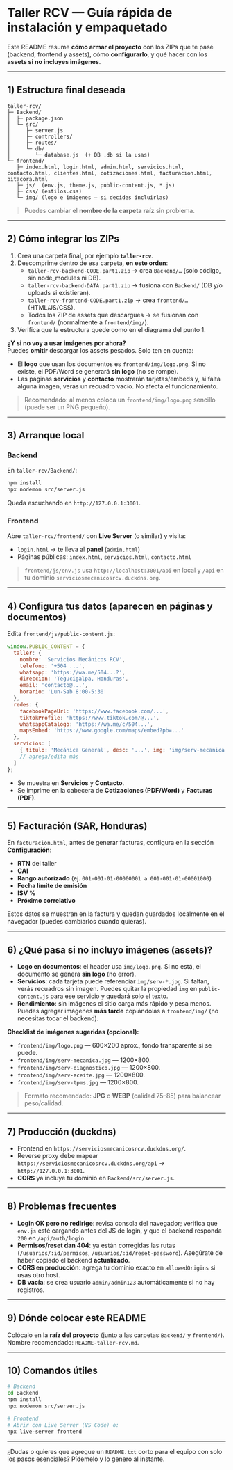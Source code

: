 # Taller RCV — Guía rápida de instalación y empaquetado

Este README resume **cómo armar el proyecto** con los ZIPs que te pasé (backend, frontend y assets), cómo **configurarlo**, y qué hacer con los **assets si no incluyes imágenes**.

---

## 1) Estructura final deseada

```
taller-rcv/
├─ Backend/
│  ├─ package.json
│  └─ src/
│     ├─ server.js
│     ├─ controllers/
│     ├─ routes/
│     └─ db/
│        └─ database.js  (+ DB .db si la usas)
└─ frontend/
   ├─ index.html, login.html, admin.html, servicios.html, contacto.html, clientes.html, cotizaciones.html, facturacion.html, bitacora.html
   ├─ js/  (env.js, theme.js, public-content.js, *.js)
   ├─ css/ (estilos.css)
   └─ img/ (logo e imágenes — si decides incluirlas)
```

> Puedes cambiar el **nombre de la carpeta raíz** sin problema.

---

## 2) Cómo integrar los ZIPs

1. Crea una carpeta final, por ejemplo **`taller-rcv`**.
2. Descomprime dentro de esa carpeta, **en este orden**:
   - `taller-rcv-backend-CODE.part1.zip` → crea `Backend/…` (solo código, sin node_modules ni DB).
   - `taller-rcv-backend-DATA.part1.zip` → fusiona con `Backend/` (DB y/o uploads si existieran).
   - `taller-rcv-frontend-CODE.part1.zip` → crea `frontend/…` (HTML/JS/CSS).
   - Todos los ZIP de assets que descargues → se fusionan con `frontend/` (normalmente a `frontend/img/`).
3. Verifica que la estructura quede como en el diagrama del punto 1.

**¿Y si no voy a usar imágenes por ahora?**  
Puedes **omitir** descargar los assets pesados. Solo ten en cuenta:
- El **logo** que usan los documentos es `frontend/img/logo.png`. Si no existe, el PDF/Word se generará **sin logo** (no se rompe).
- Las páginas **servicios** y **contacto** mostrarán tarjetas/embeds y, si falta alguna imagen, verás un recuadro vacío. No afecta el funcionamiento.

> Recomendado: al menos coloca un `frontend/img/logo.png` sencillo (puede ser un PNG pequeño).

---

## 3) Arranque local

### Backend
En `taller-rcv/Backend/`:
```bash
npm install
npx nodemon src/server.js
```
Queda escuchando en `http://127.0.0.1:3001`.

### Frontend
Abre `taller-rcv/frontend/` con **Live Server** (o similar) y visita:
- `login.html` → te lleva al **panel** (`admin.html`)
- Páginas públicas: `index.html`, `servicios.html`, `contacto.html`

> `frontend/js/env.js` usa `http://localhost:3001/api` en local y `/api` en tu dominio `serviciosmecanicosrcv.duckdns.org`.

---

## 4) Configura tus datos (aparecen en páginas y documentos)

Edita `frontend/js/public-content.js`:
```js
window.PUBLIC_CONTENT = {
  taller: {
    nombre: 'Servicios Mecánicos RCV',
    telefono: '+504 ...',
    whatsapp: 'https://wa.me/504...?',
    direccion: 'Tegucigalpa, Honduras',
    email: 'contacto@...',
    horario: 'Lun-Sab 8:00-5:30'
  },
  redes: {
    facebookPageUrl: 'https://www.facebook.com/...',
    tiktokProfile: 'https://www.tiktok.com/@...',
    whatsappCatalogo: 'https://wa.me/c/504...',
    mapsEmbed: 'https://www.google.com/maps/embed?pb=...'
  },
  servicios: [
    { titulo: 'Mecánica General', desc: '...', img: 'img/serv-mecanica.jpg' },
    // agrega/edita más
  ]
};
```
- Se muestra en **Servicios** y **Contacto**.
- Se imprime en la cabecera de **Cotizaciones (PDF/Word)** y **Facturas (PDF)**.

---

## 5) Facturación (SAR, Honduras)

En `facturacion.html`, antes de generar facturas, configura en la sección **Configuración**:
- **RTN** del taller
- **CAI**
- **Rango autorizado** (ej. `001-001-01-00000001 a 001-001-01-00001000`)
- **Fecha límite de emisión**
- **ISV %**
- **Próximo correlativo**

Estos datos se muestran en la factura y quedan guardados localmente en el navegador (puedes cambiarlos cuando quieras).

---

## 6) ¿Qué pasa si no incluyo imágenes (assets)?

- **Logo en documentos**: el header usa `img/logo.png`. Si no está, el documento se genera **sin logo** (no error).
- **Servicios**: cada tarjeta puede referenciar `img/serv-*.jpg`. Si faltan, verás recuadros sin imagen. Puedes quitar la propiedad `img` en `public-content.js` para ese servicio y quedará solo el texto.
- **Rendimiento**: sin imágenes el sitio carga más rápido y pesa menos. Puedes agregar imágenes **más tarde** copiándolas a `frontend/img/` (no necesitas tocar el backend).

**Checklist de imágenes sugeridas (opcional):**
- `frontend/img/logo.png` — 600×200 aprox., fondo transparente si se puede.
- `frontend/img/serv-mecanica.jpg` — 1200×800.
- `frontend/img/serv-diagnostico.jpg` — 1200×800.
- `frontend/img/serv-aceite.jpg` — 1200×800.
- `frontend/img/serv-tpms.jpg` — 1200×800.

> Formato recomendado: **JPG** o **WEBP** (calidad 75–85) para balancear peso/calidad.

---

## 7) Producción (duckdns)

- Frontend en `https://serviciosmecanicosrcv.duckdns.org/`.
- Reverse proxy debe mapear `https://serviciosmecanicosrcv.duckdns.org/api` → `http://127.0.0.1:3001`.
- **CORS** ya incluye tu dominio en `Backend/src/server.js`.

---

## 8) Problemas frecuentes

- **Login OK pero no redirige**: revisa consola del navegador; verifica que `env.js` esté cargando antes del JS de login, y que el backend responda `200` en `/api/auth/login`.
- **Permisos/reset dan 404**: ya están corregidas las rutas (`/usuarios/:id/permisos`, `/usuarios/:id/reset-password`). Asegúrate de haber copiado el backend **actualizado**.
- **CORS en producción**: agrega tu dominio exacto en `allowedOrigins` si usas otro host.
- **DB vacía**: se crea usuario `admin/admin123` automáticamente si no hay registros.

---

## 9) Dónde colocar este README

Colócalo en la **raíz del proyecto** (junto a las carpetas `Backend/` y `frontend/`).  
Nombre recomendado: `README-taller-rcv.md`.

---

## 10) Comandos útiles

```bash
# Backend
cd Backend
npm install
npx nodemon src/server.js

# Frontend
# Abrir con Live Server (VS Code) o:
npx live-server frontend
```

---

¿Dudas o quieres que agregue un `README.txt` corto para el equipo con solo los pasos esenciales? Pídemelo y lo genero al instante.
